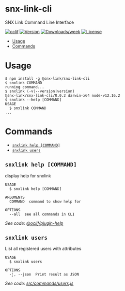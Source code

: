 snx-link-cli
============

SNX Link Command Line Interface

[![oclif](https://img.shields.io/badge/cli-oclif-brightgreen.svg)](https://oclif.io)
[![Version](https://img.shields.io/npm/v/@snx-link/snx-link-cli.svg)](https://npmjs.org/package/@snx-link/snx-link-cli)
[![Downloads/week](https://img.shields.io/npm/dw/@snx-link/snx-link-cli.svg)](https://npmjs.org/package/@snx-link/snx-link-cli)
[![License](https://img.shields.io/npm/l/@snx-link/snx-link-cli.svg)](https://github.com/snx-link/snx-link-cli/blob/master/package.json)

<!-- toc -->
* [Usage](#usage)
* [Commands](#commands)
<!-- tocstop -->
# Usage
<!-- usage -->
```sh-session
$ npm install -g @snx-link/snx-link-cli
$ snxlink COMMAND
running command...
$ snxlink (-v|--version|version)
@snx-link/snx-link-cli/0.0.2 darwin-x64 node-v12.16.2
$ snxlink --help [COMMAND]
USAGE
  $ snxlink COMMAND
...
```
<!-- usagestop -->
# Commands
<!-- commands -->
* [`snxlink help [COMMAND]`](#snxlink-help-command)
* [`snxlink users`](#snxlink-users)

## `snxlink help [COMMAND]`

display help for snxlink

```
USAGE
  $ snxlink help [COMMAND]

ARGUMENTS
  COMMAND  command to show help for

OPTIONS
  --all  see all commands in CLI
```

_See code: [@oclif/plugin-help](https://github.com/oclif/plugin-help/blob/v2.2.3/src/commands/help.ts)_

## `snxlink users`

List all registered users with attributes

```
USAGE
  $ snxlink users

OPTIONS
  -j, --json  Print result as JSON
```

_See code: [src/commands/users.js](https://github.com/snx-link/snx-link-cli/blob/v0.0.2/src/commands/users.js)_
<!-- commandsstop -->
